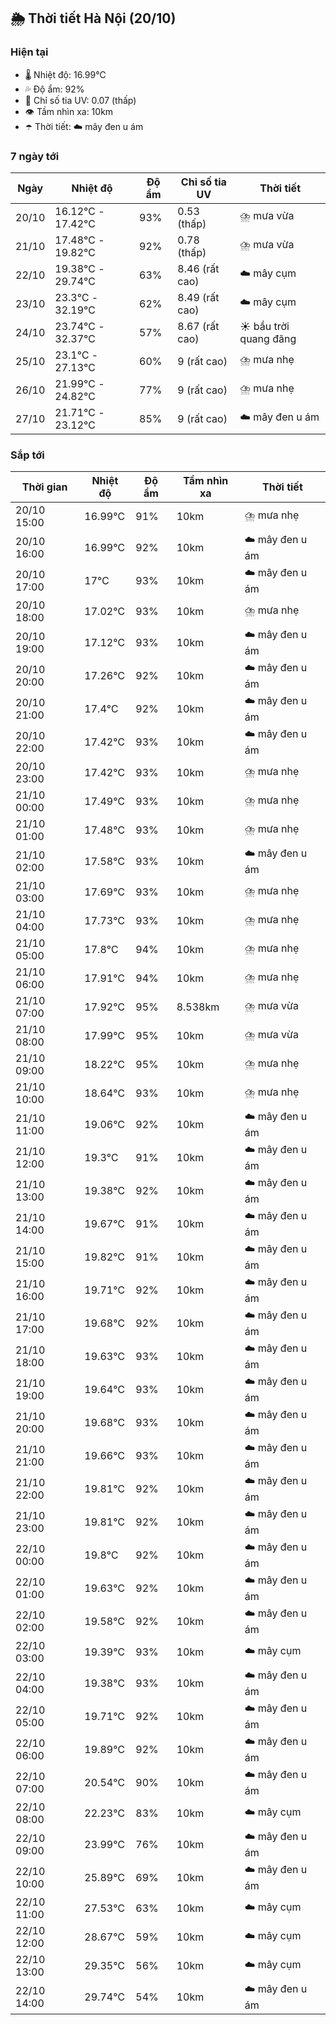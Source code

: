 ## 🌦️ Thời tiết Hà Nội (20/10)

### Hiện tại

- 🌡️ Nhiệt độ: 16.99℃
- 💦 Độ ẩm: 92%
- 🌟 Chỉ số tia UV: 0.07 (thấp)
- 👁️ Tầm nhìn xa: 10km
- ☂️ Thời tiết: ☁️ mây đen u ám

### 7 ngày tới

| Ngày | Nhiệt độ | Độ ẩm | Chỉ số tia UV | Thời tiết |
| --- | --- | --- | --- | --- |
| 20/10 | 16.12℃ - 17.42℃ | 93% | 0.53 (thấp) | ⛈️ mưa vừa |
| 21/10 | 17.48℃ - 19.82℃ | 92% | 0.78 (thấp) | ⛈️ mưa vừa |
| 22/10 | 19.38℃ - 29.74℃ | 63% | 8.46 (rất cao) | ☁️ mây cụm |
| 23/10 | 23.3℃ - 32.19℃ | 62% | 8.49 (rất cao) | ☁️ mây cụm |
| 24/10 | 23.74℃ - 32.37℃ | 57% | 8.67 (rất cao) | ☀️ bầu trời quang đãng |
| 25/10 | 23.1℃ - 27.13℃ | 60% | 9 (rất cao) | ⛈️ mưa nhẹ |
| 26/10 | 21.99℃ - 24.82℃ | 77% | 9 (rất cao) | ⛈️ mưa nhẹ |
| 27/10 | 21.71℃ - 23.12℃ | 85% | 9 (rất cao) | ☁️ mây đen u ám |

### Sắp tới

| Thời gian | Nhiệt độ | Độ ẩm | Tầm nhìn xa | Thời tiết |
| --- | --- | --- | --- | --- |
| 20/10 15:00 | 16.99℃ | 91% | 10km | ⛈️ mưa nhẹ |
| 20/10 16:00 | 16.99℃ | 92% | 10km | ☁️ mây đen u ám |
| 20/10 17:00 | 17℃ | 93% | 10km | ☁️ mây đen u ám |
| 20/10 18:00 | 17.02℃ | 93% | 10km | ⛈️ mưa nhẹ |
| 20/10 19:00 | 17.12℃ | 93% | 10km | ☁️ mây đen u ám |
| 20/10 20:00 | 17.26℃ | 92% | 10km | ☁️ mây đen u ám |
| 20/10 21:00 | 17.4℃ | 92% | 10km | ☁️ mây đen u ám |
| 20/10 22:00 | 17.42℃ | 93% | 10km | ☁️ mây đen u ám |
| 20/10 23:00 | 17.42℃ | 93% | 10km | ⛈️ mưa nhẹ |
| 21/10 00:00 | 17.49℃ | 93% | 10km | ⛈️ mưa nhẹ |
| 21/10 01:00 | 17.48℃ | 93% | 10km | ⛈️ mưa nhẹ |
| 21/10 02:00 | 17.58℃ | 93% | 10km | ☁️ mây đen u ám |
| 21/10 03:00 | 17.69℃ | 93% | 10km | ⛈️ mưa nhẹ |
| 21/10 04:00 | 17.73℃ | 93% | 10km | ⛈️ mưa nhẹ |
| 21/10 05:00 | 17.8℃ | 94% | 10km | ⛈️ mưa nhẹ |
| 21/10 06:00 | 17.91℃ | 94% | 10km | ⛈️ mưa nhẹ |
| 21/10 07:00 | 17.92℃ | 95% | 8.538km | ⛈️ mưa vừa |
| 21/10 08:00 | 17.99℃ | 95% | 10km | ⛈️ mưa vừa |
| 21/10 09:00 | 18.22℃ | 95% | 10km | ⛈️ mưa nhẹ |
| 21/10 10:00 | 18.64℃ | 93% | 10km | ⛈️ mưa nhẹ |
| 21/10 11:00 | 19.06℃ | 92% | 10km | ☁️ mây đen u ám |
| 21/10 12:00 | 19.3℃ | 91% | 10km | ☁️ mây đen u ám |
| 21/10 13:00 | 19.38℃ | 92% | 10km | ☁️ mây đen u ám |
| 21/10 14:00 | 19.67℃ | 91% | 10km | ☁️ mây đen u ám |
| 21/10 15:00 | 19.82℃ | 91% | 10km | ☁️ mây đen u ám |
| 21/10 16:00 | 19.71℃ | 92% | 10km | ☁️ mây đen u ám |
| 21/10 17:00 | 19.68℃ | 92% | 10km | ☁️ mây đen u ám |
| 21/10 18:00 | 19.63℃ | 93% | 10km | ☁️ mây đen u ám |
| 21/10 19:00 | 19.64℃ | 93% | 10km | ☁️ mây đen u ám |
| 21/10 20:00 | 19.68℃ | 93% | 10km | ☁️ mây đen u ám |
| 21/10 21:00 | 19.66℃ | 93% | 10km | ☁️ mây đen u ám |
| 21/10 22:00 | 19.81℃ | 92% | 10km | ☁️ mây đen u ám |
| 21/10 23:00 | 19.81℃ | 92% | 10km | ☁️ mây đen u ám |
| 22/10 00:00 | 19.8℃ | 92% | 10km | ☁️ mây đen u ám |
| 22/10 01:00 | 19.63℃ | 92% | 10km | ☁️ mây đen u ám |
| 22/10 02:00 | 19.58℃ | 92% | 10km | ☁️ mây đen u ám |
| 22/10 03:00 | 19.39℃ | 93% | 10km | ☁️ mây cụm |
| 22/10 04:00 | 19.38℃ | 93% | 10km | ☁️ mây đen u ám |
| 22/10 05:00 | 19.71℃ | 92% | 10km | ☁️ mây đen u ám |
| 22/10 06:00 | 19.89℃ | 92% | 10km | ☁️ mây đen u ám |
| 22/10 07:00 | 20.54℃ | 90% | 10km | ☁️ mây đen u ám |
| 22/10 08:00 | 22.23℃ | 83% | 10km | ☁️ mây cụm |
| 22/10 09:00 | 23.99℃ | 76% | 10km | ☁️ mây đen u ám |
| 22/10 10:00 | 25.89℃ | 69% | 10km | ☁️ mây đen u ám |
| 22/10 11:00 | 27.53℃ | 63% | 10km | ☁️ mây cụm |
| 22/10 12:00 | 28.67℃ | 59% | 10km | ☁️ mây cụm |
| 22/10 13:00 | 29.35℃ | 56% | 10km | ☁️ mây cụm |
| 22/10 14:00 | 29.74℃ | 54% | 10km | ☁️ mây đen u ám |
